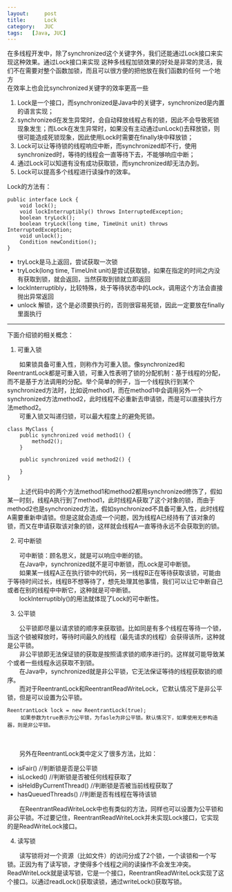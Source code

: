 ```yaml
---
layout:     post
title:      Lock
category:   JUC
tags:   [Java, JUC]
---
```

在多线程开发中，除了synchronized这个关键字外，我们还能通过Lock接口来实现这种效果。通过Lock接口来实现
这种多线程加锁效果的好处是非常的灵活，我们不在需要对整个函数加锁，而且可以很方便的把他放在我们函数的任何
一个地方  
在效率上也会比synchronized关键字的效率更高一些

1. Lock是一个接口，而synchronized是Java中的关键字，synchronized是内置的语言实现；
2. synchronized在发生异常时，会自动释放线程占有的锁，因此不会导致死锁现象发生；而Lock在发生异常时，如果没有主动通过unLock()去释放锁，则很可能造成死锁现象，因此使用Lock时需要在finally块中释放锁；
3. Lock可以让等待锁的线程响应中断，而synchronized却不行，使用synchronized时，等待的线程会一直等待下去，不能够响应中断；
4. 通过Lock可以知道有没有成功获取锁，而synchronized却无法办到。
5. Lock可以提高多个线程进行读操作的效率。

Lock的方法有：
```
public interface Lock {
    void lock();
    void lockInterruptibly() throws InterruptedException;
    boolean tryLock();
    boolean tryLock(long time, TimeUnit unit) throws InterruptedException;
    void unlock();
    Condition newCondition();
}
```
- tryLock是马上返回，尝试获取一次锁  
- tryLock(long time, TimeUnit unit)是尝试获取锁，如果在指定的时间之内没有获取到锁，就会返回，当然获取到锁就立即返回
- lockInterruptibly，比较特殊，处于等待状态中的Lock，调用这个方法会直接抛出异常返回
- unlock 解锁，这个是必须要执行的，否则很容易死锁，因此一定要放在finally里面执行

---

下面介绍锁的相关概念：

1. 可重入锁

　　如果锁具备可重入性，则称作为可重入锁。像synchronized和ReentrantLock都是可重入锁，可重入性表明了锁的分配机制：基于线程的分配，而不是基于方法调用的分配。举个简单的例子，当一个线程执行到某个synchronized方法时，比如说method1，而在method1中会调用另外一个synchronized方法method2，此时线程不必重新去申请锁，而是可以直接执行方法method2。  
　　可重入锁又叫递归锁，可以最大程度上的避免死锁。
```
class MyClass {
    public synchronized void method1() {
        method2();
    }

    public synchronized void method2() {

    }
}
```
 　　上述代码中的两个方法method1和method2都用synchronized修饰了，假如某一时刻，线程A执行到了method1，此时线程A获取了这个对象的锁，而由于method2也是synchronized方法，假如synchronized不具备可重入性，此时线程A需要重新申请锁。但是这就会造成一个问题，因为线程A已经持有了该对象的锁，而又在申请获取该对象的锁，这样就会线程A一直等待永远不会获取到的锁。

2. 可中断锁

　　可中断锁：顾名思义，就是可以响应中断的锁。  
　　在Java中，synchronized就不是可中断锁，而Lock是可中断锁。  
　　如果某一线程A正在执行锁中的代码，另一线程B正在等待获取该锁，可能由于等待时间过长，线程B不想等待了，想先处理其他事情，我们可以让它中断自己或者在别的线程中中断它，这种就是可中断锁。  
　　lockInterruptibly()的用法就体现了Lock的可中断性。

3. 公平锁  

　　公平锁即尽量以请求锁的顺序来获取锁。比如同是有多个线程在等待一个锁，当这个锁被释放时，等待时间最久的线程（最先请求的线程）会获得该所，这种就是公平锁。  
　　非公平锁即无法保证锁的获取是按照请求锁的顺序进行的。这样就可能导致某个或者一些线程永远获取不到锁。  
　　在Java中，synchronized就是非公平锁，它无法保证等待的线程获取锁的顺序。  
　　而对于ReentrantLock和ReentrantReadWriteLock，它默认情况下是非公平锁，但是可以设置为公平锁。
```
ReentrantLock lock = new ReentrantLock(true);
 　　如果参数为true表示为公平锁，为fasle为非公平锁。默认情况下，如果使用无参构造器，则是非公平锁。
```
　　

　　另外在ReentrantLock类中定义了很多方法，比如：  
- isFair()        //判断锁是否是公平锁
- isLocked()    //判断锁是否被任何线程获取了
- isHeldByCurrentThread()   //判断锁是否被当前线程获取了
- hasQueuedThreads()   //判断是否有线程在等待该锁

　　在ReentrantReadWriteLock中也有类似的方法，同样也可以设置为公平锁和非公平锁。不过要记住，ReentrantReadWriteLock并未实现Lock接口，它实现的是ReadWriteLock接口。

4. 读写锁

　　读写锁将对一个资源（比如文件）的访问分成了2个锁，一个读锁和一个写锁。正因为有了读写锁，才使得多个线程之间的读操作不会发生冲突。ReadWriteLock就是读写锁，它是一个接口，ReentrantReadWriteLock实现了这个接口。以通过readLock()获取读锁，通过writeLock()获取写锁。
